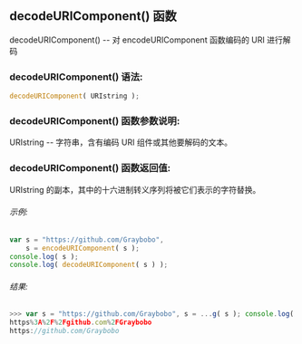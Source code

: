 ## decodeURIComponent() 函数

decodeURIComponent() -- 对 encodeURIComponent 函数编码的 URI 进行解码

### decodeURIComponent() 语法:

  ```javascript
  decodeURIComponent( URIstring );
  ```

### decodeURIComponent() 函数参数说明:

URIstring -- 字符串，含有编码 URI 组件或其他要解码的文本。

### decodeURIComponent() 函数返回值:

URIstring 的副本，其中的十六进制转义序列将被它们表示的字符替换。

###### 示例:

  ```javascript
  var s = "https://github.com/Graybobo",
      s = encodeURIComponent( s );
  console.log( s );
  console.log( decodeURIComponent( s ) );
  ```

###### 结果:

  ```javascript
  >>> var s = "https://github.com/Graybobo", s = ...g( s ); console.log( decodeURIComponent( s ) );
  https%3A%2F%2Fgithub.com%2FGraybobo
  https://github.com/Graybobo
  ```
